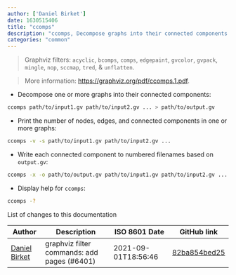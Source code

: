 ```yaml
---
author: ['Daniel Birket']
date: 1630515406
title: "ccomps"
description: "ccomps, Decompose graphs into their connected components."
categories: "common"
---
```

> Graphviz filters: `acyclic`, `bcomps`, `comps`, `edgepaint`, `gvcolor`, `gvpack`, `mingle`, `nop`, `sccmap`, `tred`, & `unflatten`.

> More information: <https://graphviz.org/pdf/ccomps.1.pdf>.

- Decompose one or more graphs into their connected components:

```bash
ccomps path/to/input1.gv path/to/input2.gv ... > path/to/output.gv
```

- Print the number of nodes, edges, and connected components in one or more graphs:

```bash
ccomps -v -s path/to/input1.gv path/to/input2.gv ...
```

- Write each connected component to numbered filenames based on `output.gv`:

```bash
ccomps -x -o path/to/output.gv path/to/input1.gv path/to/input2.gv ...
```

- Display help for `ccomps`:

```bash
ccomps -?
```
List of changes to this documentation


Author | Description | ISO 8601 Date | GitHub link
------|-----|-----|-----
[Daniel Birket](mailto:danielb@birket.com) | graphviz filter commands: add pages (#6401) | 2021-09-01T18:56:46 | [82ba854bed25](https://github.com/tldr-pages/tldr/commit/82ba854bed25dc95a93aec9bdbc5e97f7badf080)

